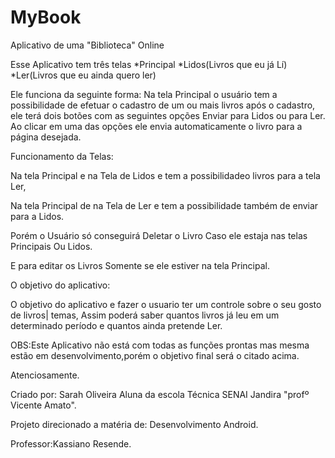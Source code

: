 # MyBook
Aplicativo de uma "Biblioteca" Online 

Esse Aplicativo tem três telas 
*Principal
*Lidos(Livros que eu já Lí)
*Ler(Livros que eu ainda quero ler)

Ele funciona da seguinte forma:
Na tela Principal o usuário tem a possibilidade de efetuar o cadastro de um ou mais livros após o cadastro, ele terá dois botões com as seguintes opções
Enviar para Lidos ou para Ler.
Ao clicar em uma das opções ele envia automaticamente o livro para a página desejada.

Funcionamento da Telas:

Na tela Principal e na Tela de Lidos e tem a possibilidadeo livros para a tela Ler,

Na tela Principal de na Tela de Ler e tem a possibilidade também de enviar para a Lidos.

Porém o Usuário só conseguirá Deletar o Livro Caso ele estaja nas telas Principais Ou Lidos.

E para editar os Livros Somente se ele estiver na tela Principal.

O objetivo do aplicativo:

O objetivo do aplicativo e fazer o usuario ter um controle sobre o seu gosto de livros| temas, Assim poderá saber quantos livros já leu em um determinado
período e quantos ainda pretende Ler.

OBS:Este Aplicativo não está com todas as funções prontas mas mesma estão em desenvolvimento,porém o objetivo final será o citado acima.


Atenciosamente.

Criado por: Sarah Oliveira Aluna da escola Técnica SENAI Jandira "profº Vicente Amato".

Projeto direcionado a matéria de:  Desenvolvimento Android.

Professor:Kassiano Resende.

